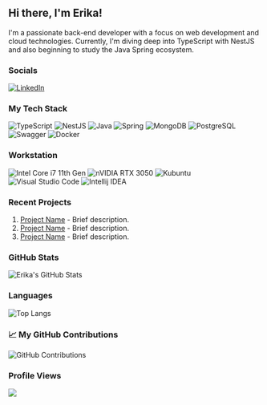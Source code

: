 ## Hi there, I'm Erika!

I'm a passionate back-end developer with a focus on web development and cloud technologies. Currently, I'm diving deep into TypeScript with NestJS and also beginning to study the Java Spring ecosystem.

### Socials
[![LinkedIn](https://img.shields.io/badge/LinkedIn-Connect-blue?style=for-the-badge&logo=linkedin&logoColor=white)](https://www.linkedin.com/in/erika-mello/)

### My Tech Stack
![TypeScript](https://img.shields.io/badge/TypeScript-007ACC?style=for-the-badge&logo=typescript&logoColor=white)
![NestJS](https://img.shields.io/badge/NestJS-E0234E?style=for-the-badge&logo=nestjs&logoColor=white)
![Java](https://img.shields.io/badge/Java-007396?style=for-the-badge&logo=java&logoColor=white)
![Spring](https://img.shields.io/badge/Spring-6DB33F?style=for-the-badge&logo=spring&logoColor=white)
![MongoDB](https://img.shields.io/badge/MongoDB-4EA94B?style=for-the-badge&logo=mongodb&logoColor=white)
![PostgreSQL](https://img.shields.io/badge/PostgreSQL-316192?style=for-the-badge&logo=postgresql&logoColor=white)
![Swagger](https://img.shields.io/badge/Swagger-85EA2D?style=for-the-badge&logo=Swagger&logoColor=white)
![Docker](https://img.shields.io/badge/Docker-2496ED?style=for-the-badge&logo=docker&logoColor=white)

### Workstation
![Intel Core i7 11th Gen](https://img.shields.io/badge/Intel-Core_i7_11th-0071C5?style=for-the-badge&logo=intel&logoColor=white)
![nVIDIA RTX 3050](https://img.shields.io/badge/NVIDIA-RTX_3050-76B900?style=for-the-badge&logo=nvidia&logoColor=white)
![Kubuntu](https://img.shields.io/badge/Kubuntu-0079C1?style=for-the-badge&logo=kubuntu&logoColor=white)
![Visual Studio Code](https://img.shields.io/badge/Visual%20Studio%20Code-0078d7.svg?style=for-the-badge&logo=visual-studio-code&logoColor=white)
![Intellij IDEA](https://img.shields.io/badge/IntelliJ_IDEA-000000.svg?style=for-the-badge&logo=intellij-idea&logoColor=white)
### Recent Projects
1. [Project Name](Project_Link) - Brief description.
2. [Project Name](Project_Link) - Brief description.
3. [Project Name](Project_Link) - Brief description.

### GitHub Stats
![Erika's GitHub Stats](https://github-readme-stats.vercel.app/api?username=erisdll&show_icons=true&theme=radical)

### Languages
![Top Langs](https://github-readme-stats.vercel.app/api/top-langs/?username=erisdll&layout=compact&theme=radical)

### 📈 My GitHub Contributions
![GitHub Contributions](https://github-readme-streak-stats.herokuapp.com/?user=erisdll)

### Profile Views
![](https://komarev.com/ghpvc/?username=erisdll&color=blue)
